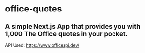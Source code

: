 # office-quotes

## A simple Next.js App that provides you with 1,000 The Office quotes in your pocket. 

API Used: https://www.officeapi.dev/
